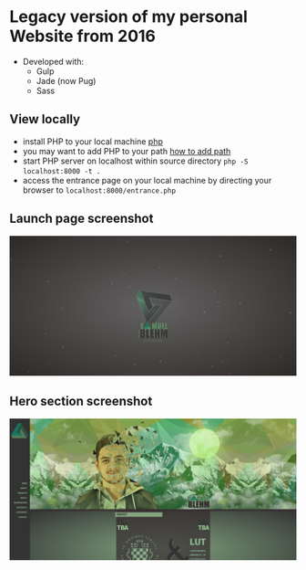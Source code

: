 # Legacy version of my personal Website from 2016

- Developed with:
  - Gulp
  - Jade (now Pug)
  - Sass

## View locally

- install PHP to your local machine [php](https://www.php.net/downloads)
- you may want to add PHP to your path [how to add path](https://www.forevolve.com/en/articles/2016/10/27/how-to-add-your-php-runtime-directory-to-your-windows-10-path-environment-variable/)
- start PHP server on localhost within source directory `php -S localhost:8000 -t .`
- access the entrance page on your local machine by directing your browser to `localhost:8000/entrance.php`

## Launch page screenshot

![Launch page screenshot](https://raw.githubusercontent.com/src-dbgr/website-legacy/master/launch.jpg "Launch Page")

## Hero section screenshot

![Hero section screenshot](https://raw.githubusercontent.com/src-dbgr/website-legacy/master/hero_section.jpg "Hero Section")
